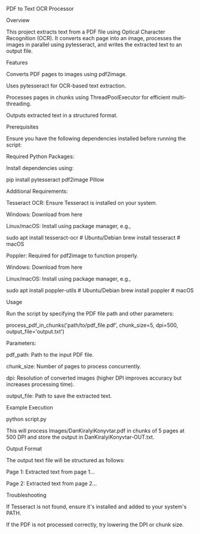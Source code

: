 PDF to Text OCR Processor

Overview

This project extracts text from a PDF file using Optical Character Recognition (OCR). It converts each page into an image, processes the images in parallel using pytesseract, and writes the extracted text to an output file.

Features

Converts PDF pages to images using pdf2image.

Uses pytesseract for OCR-based text extraction.

Processes pages in chunks using ThreadPoolExecutor for efficient multi-threading.

Outputs extracted text in a structured format.

Prerequisites

Ensure you have the following dependencies installed before running the script:

Required Python Packages:

Install dependencies using:

pip install pytesseract pdf2image Pillow

Additional Requirements:

Tesseract OCR: Ensure Tesseract is installed on your system.

Windows: Download from here

Linux/macOS: Install using package manager, e.g.,

sudo apt install tesseract-ocr  # Ubuntu/Debian
brew install tesseract          # macOS

Poppler: Required for pdf2image to function properly.

Windows: Download from here

Linux/macOS: Install using package manager, e.g.,

sudo apt install poppler-utils  # Ubuntu/Debian
brew install poppler            # macOS

Usage

Run the script by specifying the PDF file path and other parameters:

process_pdf_in_chunks('path/to/pdf_file.pdf', chunk_size=5, dpi=500, output_file='output.txt')

Parameters:

pdf_path: Path to the input PDF file.

chunk_size: Number of pages to process concurrently.

dpi: Resolution of converted images (higher DPI improves accuracy but increases processing time).

output_file: Path to save the extracted text.

Example Execution

python script.py

This will process Images/DanKiralyiKonyvtar.pdf in chunks of 5 pages at 500 DPI and store the output in DanKiralyiKonyvtar-OUT.txt.

Output Format

The output text file will be structured as follows:

Page 1:
Extracted text from page 1...

Page 2:
Extracted text from page 2...

Troubleshooting

If Tesseract is not found, ensure it's installed and added to your system's PATH.

If the PDF is not processed correctly, try lowering the DPI or chunk size.
